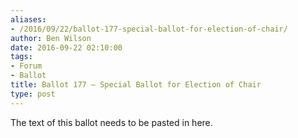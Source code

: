 ```yaml
---
aliases:
- /2016/09/22/ballot-177-special-ballot-for-election-of-chair/
author: Ben Wilson
date: 2016-09-22 02:10:00
tags:
- Forum
- Ballot
title: Ballot 177 – Special Ballot for Election of Chair
type: post
---
```


The text of this ballot needs to be pasted in here.
